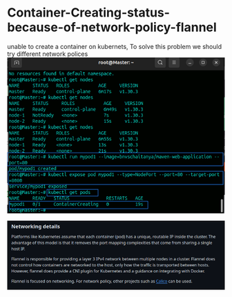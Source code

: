 # Container-Creating-status-because-of-network-policy-flannel
unable to create a container on kubernets, To solve this problem we should try different network polices
![Alt text](/error/3.png)

![Alt text](/error/9.png)
